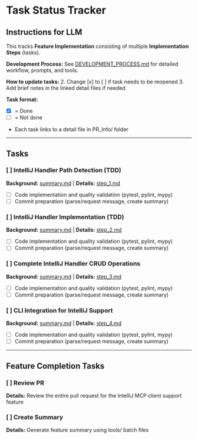 # Task Status Tracker

## Instructions for LLM

This tracks **Feature Implementation** consisting of multiple **Implementation Steps** (tasks).

**Development Process:** See [DEVELOPMENT_PROCESS.md](./DEVELOPMENT_PROCESS.md) for detailed workflow, prompts, and tools.

**How to update tasks:**
2. Change [x] to [ ] if task needs to be reopened
3. Add brief notes in the linked detail files if needed

**Task format:**
- [x] = Done
- [ ] = Not done
- Each task links to a detail file in PR_Info/ folder

---

## Tasks

### [ ] IntelliJ Handler Path Detection (TDD)
**Background:** [summary.md](./summary.md) | **Details:** [step_1.md](./step_1.md)
- [ ] Code implementation and quality validation (pytest, pylint, mypy)
- [ ] Commit preparation (parse/request message, create summary)

### [ ] IntelliJ Handler Implementation (TDD)
**Background:** [summary.md](./summary.md) | **Details:** [step_2.md](./step_2.md)
- [ ] Code implementation and quality validation (pytest, pylint, mypy)
- [ ] Commit preparation (parse/request message, create summary)

### [ ] Complete IntelliJ Handler CRUD Operations
**Background:** [summary.md](./summary.md) | **Details:** [step_3.md](./step_3.md)
- [ ] Code implementation and quality validation (pytest, pylint, mypy)
- [ ] Commit preparation (parse/request message, create summary)

### [ ] CLI Integration for IntelliJ Support
**Background:** [summary.md](./summary.md) | **Details:** [step_4.md](./step_4.md)
- [ ] Code implementation and quality validation (pytest, pylint, mypy)
- [ ] Commit preparation (parse/request message, create summary)

---

## Feature Completion Tasks

### [ ] Review PR
**Details:** Review the entire pull request for the IntelliJ MCP client support feature

### [ ] Create Summary
**Details:** Generate feature summary using tools/ batch files
